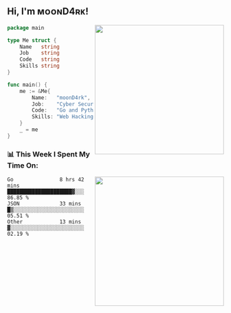 <h2> Hi, I'm ᴍᴏᴏɴD4ʀᴋ!</h2>
<img align='right' src="https://github-readme-stats.vercel.app/api?username=moond4rk&show_icons=true&theme=radical" width="300">


```go
package main

type Me struct {
	Name   string
	Job    string
	Code   string
	Skills string
}

func main() {
	me := &Me{
		Name:   "moonD4rk",
		Job:    "Cyber Security Engineer",
		Code:   "Go and Python and Others",
		Skills: "Web Hacking ^o^",
	}
	_ = me
}
```



<h3>📊 This Week I Spent My Time On:</h3>
<img align='right' src="https://spotify-github-profile.vercel.app/api/view?uid=dayjackson56081&cover_image=true&theme=novatorem" width="300">

<!--START_SECTION:waka-->

```text
Go               8 hrs 42 mins   █████████████████████▓░░░   86.85 %
JSON             33 mins         █▒░░░░░░░░░░░░░░░░░░░░░░░   05.51 %
Other            13 mins         ▓░░░░░░░░░░░░░░░░░░░░░░░░   02.19 %
```

<!--END_SECTION:waka-->

